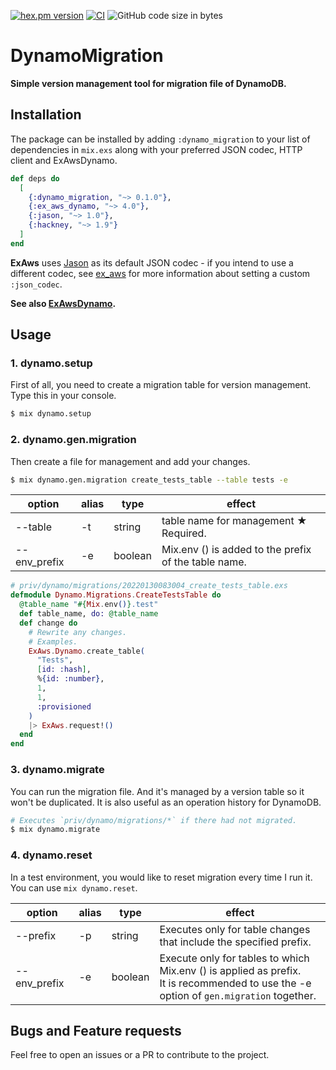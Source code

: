 <!-- @format -->

[![hex.pm version](https://img.shields.io/hexpm/v/dynamo_migration.svg)](https://hex.pm/packages/dynamo_migration)
[![CI](https://github.com/tashirosota/dynamo_migration/actions/workflows/ci.yml/badge.svg)](https://github.com/tashirosota/dynamo_migration/actions/workflows/ci.yml)
![GitHub code size in bytes](https://img.shields.io/github/languages/code-size/tashirosota/dynamo_migration)

# DynamoMigration

**Simple version management tool for migration file of DynamoDB.**

## Installation

The package can be installed by adding `:dynamo_migration` to your list of dependencies in `mix.exs` along with your preferred JSON codec, HTTP client and ExAwsDynamo.

```elixir
def deps do
  [
    {:dynamo_migration, "~> 0.1.0"},
    {:ex_aws_dynamo, "~> 4.0"},
    {:jason, "~> 1.0"},
    {:hackney, "~> 1.9"}
  ]
end
```

**ExAws** uses [Jason](https://github.com/michalmuskala/jason) as its default JSON codec - if you intend to use a different codec, see [ex_aws](https://github.com/ex-aws/ex_aws) for more information about setting a custom `:json_codec`.

**See also [ExAwsDynamo](https://hexdocs.pm/ex_aws_dynamo).**

## Usage

### 1. dynamo.setup

First of all, you need to create a migration table for version management.
Type this in your console.

```sh
$ mix dynamo.setup
```

### 2. dynamo.gen.migration

Then create a file for management and add your changes.

```sh
$ mix dynamo.gen.migration create_tests_table --table tests -e
```

| option       | alias | type    | effect                                               |
| ------------ | ----- | ------- | ---------------------------------------------------- |
| --table      | -t    | string  | table name for management ★ Required.                |
| --env_prefix | -e    | boolean | Mix.env () is added to the prefix of the table name. |

```elixir
# priv/dynamo/migrations/20220130083004_create_tests_table.exs
defmodule Dynamo.Migrations.CreateTestsTable do
  @table_name "#{Mix.env()}.test"
  def table_name, do: @table_name
  def change do
    # Rewrite any changes.
    # Examples.
    ExAws.Dynamo.create_table(
      "Tests",
      [id: :hash],
      %{id: :number},
      1,
      1,
      :provisioned
    )
    |> ExAws.request!()
  end
end
```

### 3. dynamo.migrate

You can run the migration file.
And it's managed by a version table so it won't be duplicated.
It is also useful as an operation history for DynamoDB.

```bash
# Executes `priv/dynamo/migrations/*` if there had not migrated.
$ mix dynamo.migrate

```

### 4. dynamo.reset

In a test environment, you would like to reset migration every time I run it.
You can use `mix dynamo.reset`.

| option       | alias | type    | effect                                                                                                                                    |
| ------------ | ----- | ------- | ----------------------------------------------------------------------------------------------------------------------------------------- |
| --prefix     | -p    | string  | Executes only for table changes that include the specified prefix.                                                                        |
| --env_prefix | -e    | boolean | Execute only for tables to which Mix.env () is applied as prefix.</br>It is recommended to use the -e option of `gen.migration` together. |

## Bugs and Feature requests

Feel free to open an issues or a PR to contribute to the project.
